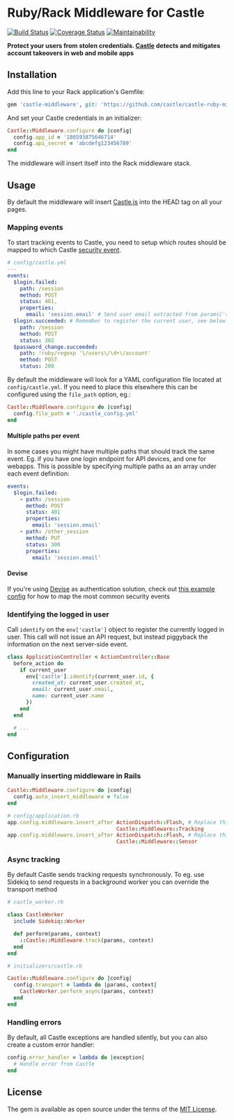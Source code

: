 # Ruby/Rack Middleware for Castle

[![Build Status](https://travis-ci.org/castle/castle-ruby-middleware.svg?branch=master)](https://travis-ci.org/castle/castle-ruby-middleware)
[![Coverage Status](https://coveralls.io/repos/github/castle/castle-ruby-middleware/badge.svg)](https://coveralls.io/github/castle/castle-ruby-middleware)
[![Maintainability](https://api.codeclimate.com/v1/badges/f5473d28967df1edf3b7/maintainability)](https://codeclimate.com/github/castle/castle-ruby-middleware/maintainability)

**Protect your users from stolen credentials. [Castle](https://castle.io) detects and mitigates account takeovers in web and mobile apps**

## Installation

Add this line to your Rack application's Gemfile:

```ruby
gem 'castle-middleware', git: 'https://github.com/castle/castle-ruby-middleware.git'
```

And set your Castle credentials in an initializer:

```ruby
Castle::Middleware.configure do |config|
  config.app_id = '186593875646714'
  config.api_secret = 'abcdefg123456789'
end
```

The middleware will insert itself into the Rack middleware stack.

## Usage

By default the middleware will insert [Castle.js](https://castle.io/docs/tracking) into the HEAD tag on all your pages.

### Mapping events

To start tracking events to Castle, you need to setup which routes should be mapped to
which Castle [security event](https://castle.io/docs/events).

```yaml
# config/castle.yml
---
events:
  $login.failed:
    path: /session
    method: POST
    status: 401,
    properties:
      email: 'session.email' # Send user email extracted from params['session']['email']
  $login.succeeded: # Remember to register the current user, see below
    path: /session
    method: POST
    status: 302
  $password_change.succeeded:
    path: !ruby/regexp '\/users\/\d+\/account'
    method: POST
    status: 200
```


By default the middleware will look for a YAML configuration file located at `config/castle.yml`. If you need to place this elsewhere this can be configured using the
`file_path` option, eg.:

```ruby
Castle::Middleware.configure do |config|
  config.file_path = './castle_config.yml'
end
```

#### Multiple paths per event

In some cases you might have multiple paths that should track the same event. Eg. if you have one login endpoint for API devices, and one for webapps. This is possible by specifying multiple paths as an array under each event definition:

```yaml
events:
  $login.failed:
    - path: /session
      method: POST
      status: 401
      properties:
        email: 'session.email'
    - path: /other_session
      method: PUT
      status: 300
      properties:
        email: 'session.email'
```


#### Devise

If you're using [Devise](https://github.com/plataformatec/devise) as authentication solution, check out [this example config](examples/castle_devise.yml) for how to map the most common security events


### Identifying the logged in user

Call `identify` on the `env['castle']` object to register the currently logged in user. This call will not issue an API request, but instead piggyback the information on the next server-side event.

```ruby
class ApplicationController < ActionController::Base
  before_action do
    if current_user
      env['castle'].identify(current_user.id, {
        created_at: current_user.created_at,
        email: current_user.email,
        name: current_user.name
      })
    end
  end

  # ...
end
```

## Configuration

### Manually inserting middleware in Rails

```ruby
Castle::Middleware.configure do |config|
  config.auto_insert_middleware = false
end
```

```ruby
# config/application.rb
app.config.middleware.insert_after ActionDispatch::Flash, # Replace this if needed
                                   Castle::Middleware::Tracking
app.config.middleware.insert_after ActionDispatch::Flash, # Replace this if needed
                                   Castle::Middleware::Sensor
```


### Async tracking

By default Castle sends tracking requests synchronously. To eg. use Sidekiq
to send requests in a background worker you can override the transport method

```ruby
# castle_worker.rb

class CastleWorker
  include Sidekiq::Worker

  def perform(params, context)
    ::Castle::Middleware.track(params, context)
  end
end

# initializers/castle.rb

Castle::Middleware.configure do |config|
  config.transport = lambda do |params, context|
    CastleWorker.perform_async(params, context)
  end
end

```

### Handling errors

By default, all Castle exceptions are handled silently, but you can also create a custom error handler:

```ruby
config.error_handler = lambda do |exception|
  # Handle error from Castle
end
```

## License

The gem is available as open source under the terms of the [MIT License](http://opensource.org/licenses/MIT).

